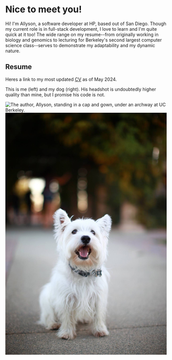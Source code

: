 # Nice to meet you!

Hi! I'm Allyson, a software developer at HP, based out of San Diego. 
Though my current role is in full-stack development, I love to learn and I'm quite quick at it too! 
The wide range on my resume--from originally working in biology and genomics to lecturing for Berkeley's 
second largest computer science class--serves to demonstrate my adaptability and my dynamic nature.

## Resume
Heres a link to my most updated [CV](allyson_park_CV_5.24.24.pdf) as of May 2024.

This is me (left) and my dog (right). His headshot is undoubtedly higher quality than mine, but I promise his code is not.

<div class="image-row">
  <img src="images/grad_photo.JPG" alt="The author, Allyson, standing in a cap and gown, under an archway at UC Berkeley.">
  <img src="images/sox.JPG" alt="The authors very handsome dog, smiling at the camera.">
</div>
